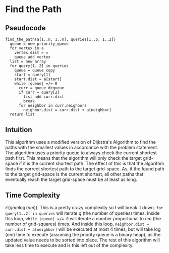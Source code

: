 # Find the Path

## Pseudocode

```
find_the_path(a[1..n, 1..m], queries[1..p, 1..2])
  queue = new priority_queue
  for vertex in a
    vertex.dist = ∞
    queue add vertex
  list = new array
  for query[1..2] in queries
    queue = queue copy
    start = query[1]
    start.dist = a[start]
    while |queue| =/= 0
      curr = queue dequeue
      if curr = query[2]
        list add curr.dist
        break
      for neighbor in curr.neighbors
        neighbor.dist = curr.dist + a[neighbor]
  return list
```

## Intuition

This algorithm uses a modified version of Dijkstra's Algorithm to find the paths with the smallest values in accordance with the problem statement. The algorithm uses a priority queue to always check the current shortest path first. This means that the algorithm will only check the target grid-space if it is the current shortest path. The effect of this is that the algorithm finds the correct shortest path to the target grid-space. As, if the found path to the target grid-space is the current shortest, all other paths that eventually reach the target grid-space must be at least as long.

## Time Complexity

$\mathcal{O}(qnm \log (nm))$. This is a pretty crazy complexity so I will break it down. `for query[1..2] in queries` will iterate $q$ (the number of queries) times. Inside this loop, `while |queue| =/= 0` will iterate a number proportional to $nm$ (the number of grid-squares) times. And inside this loop, `neighbor.dist = curr.dist + a[neighbor]` will be executed at most 4 times, but will take $\log (nm)$ time to execute (assuming the priority queue is a binary heap), as the updated value needs to be sorted into place. The rest of this algorithm will take less time to execute and is this left out of the complexity.
